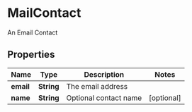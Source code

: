 

# MailContact

An Email Contact

## Properties

Name | Type | Description | Notes
------------ | ------------- | ------------- | -------------
**email** | **String** | The email address | 
**name** | **String** | Optional contact name |  [optional]



